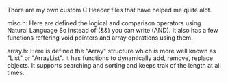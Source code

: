 Thore are my own custom C Header files that have helped me quite alot.

misc.h:
Here are defined the logical  and comparison operators using Natural Language
So instead of (&&) you can write (AND). It also has a few functions reffering
void pointers and array operations using them.

array.h:
Here is defined the "Array" structure which is more well known as "List" or "ArrayList".
It has functions to dynamically add, remove, replace objects.
It supports searching and sorting and keeps trak of the length at all times.
